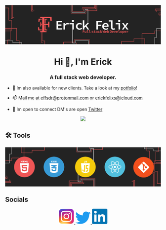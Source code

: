 <img align="center" src="https://github.com/efs0-cod3/efs0-cod3/blob/main/images/github-banner.png"/>

<h1 align="center">Hi 👋, I'm Erick</h1>
<h3 align="center">A full stack web developer.</h3>

 
- 💼 Im also available for new clients. Take a look at my [potfolio](https://erickfelix.netlify.app/)!

- 📫 Mail me at [effsdr@protonmail.com](mailto:effsdr@protonmail.com) or [erickfelixs@icloud.com](mailto:erickfelixs@icloud.com)

- 💬 Im open to connect DM's are open [Twitter](https://twitter.com/efs0_code)

<div align="center">
  <img width="800" src="https://github-readme-streak-stats.herokuapp.com?user=efs0-cod3&theme=bear"/>
  </div>
  
## 🛠 Tools 
<img align="center" src="https://github.com/efs0-cod3/efs0-cod3/blob/main/images/github-banner-tech.png"/>




## Socials
<div align="center">
  <a href="https://www.instagram.com/efs0cod3/">
  <img width="50" alt="Erick's Instagram" width="22px" src="https://github.com/efs0-cod3/efs0-cod3/blob/main/images/ig.png"/>
</a>

<a href="https://twitter.com/efs0_code">
  <img width="50" alt="Erick 'efs0_cod3' Felix | Twitter" width="22px" src="https://github.com/efs0-cod3/efs0-cod3/blob/main/images/Tw.png"/>
</a>
<a href="https://www.linkedin.com/in/erick-felix-68365a231/">
  <img width="50" alt="Erick Felix's LinkedIN" width="22px" src="https://github.com/efs0-cod3/efs0-cod3/blob/main/images/in.png" />
</a>
  </div>
